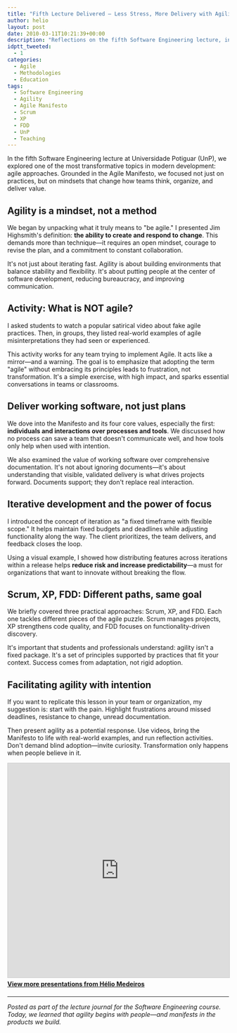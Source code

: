 ```yaml
---
title: "Fifth Lecture Delivered – Less Stress, More Delivery with Agility"
author: helio
layout: post
date: 2010-03-11T10:21:39+00:00
description: "Reflections on the fifth Software Engineering lecture, introducing agile methodologies, the Agile Manifesto, and mindset transformation in development."
idptt_tweeted:
  - 1
categories:
  - Agile
  - Methodologies
  - Education
tags:
  - Software Engineering
  - Agility
  - Agile Manifesto
  - Scrum
  - XP
  - FDD
  - UnP
  - Teaching
---
```


In the fifth Software Engineering lecture at Universidade Potiguar (UnP), we explored one of the most transformative topics in modern development: agile approaches. Grounded in the Agile Manifesto, we focused not just on practices, but on mindsets that change how teams think, organize, and deliver value.

## Agility is a mindset, not a method

We began by unpacking what it truly means to "be agile." I presented Jim Highsmith's definition: **the ability to create and respond to change**. This demands more than technique—it requires an open mindset, courage to revise the plan, and a commitment to constant collaboration.

It's not just about iterating fast. Agility is about building environments that balance stability and flexibility. It's about putting people at the center of software development, reducing bureaucracy, and improving communication.

## Activity: What is NOT agile?

I asked students to watch a popular satirical video about fake agile practices. Then, in groups, they listed real-world examples of agile misinterpretations they had seen or experienced.

This activity works for any team trying to implement Agile. It acts like a mirror—and a warning. The goal is to emphasize that adopting the term "agile" without embracing its principles leads to frustration, not transformation. It's a simple exercise, with high impact, and sparks essential conversations in teams or classrooms.

## Deliver working software, not just plans

We dove into the Manifesto and its four core values, especially the first: **individuals and interactions over processes and tools**. We discussed how no process can save a team that doesn't communicate well, and how tools only help when used with intention.

We also examined the value of working software over comprehensive documentation. It's not about ignoring documents—it's about understanding that visible, validated delivery is what drives projects forward. Documents support; they don't replace real interaction.

## Iterative development and the power of focus

I introduced the concept of iteration as "a fixed timeframe with flexible scope." It helps maintain fixed budgets and deadlines while adjusting functionality along the way. The client prioritizes, the team delivers, and feedback closes the loop.

Using a visual example, I showed how distributing features across iterations within a release helps **reduce risk and increase predictability**—a must for organizations that want to innovate without breaking the flow.

## Scrum, XP, FDD: Different paths, same goal

We briefly covered three practical approaches: Scrum, XP, and FDD. Each one tackles different pieces of the agile puzzle. Scrum manages projects, XP strengthens code quality, and FDD focuses on functionality-driven discovery.

It's important that students and professionals understand: agility isn't a fixed package. It's a set of principles supported by practices that fit your context. Success comes from adaptation, not rigid adoption.

## Facilitating agility with intention

If you want to replicate this lesson in your team or organization, my suggestion is: start with the pain. Highlight frustrations around missed deadlines, resistance to change, unread documentation.

Then present agility as a potential response. Use videos, bring the Manifesto to life with real-world examples, and run reflection activities. Don't demand blind adoption—invite curiosity. Transformation only happens when people believe in it.

<div style="margin-bottom: 20px;">
<iframe src="https://www.slideshare.net/slideshow/embed_code/key/ePHVpNd1rPPUEh" width="597" height="486" frameborder="0" marginwidth="0" marginheight="0" scrolling="no" style="border:1px solid #CCC; border-width:1px; margin-bottom:5px; max-width: 100%;" allowfullscreen></iframe>
<div style="margin-bottom:5px">
    <strong><a href="//www.slideshare.net/heliomedeiros" target="_blank">View more presentations from Hélio Medeiros</a></strong>
</div>
</div>

---

_Posted as part of the lecture journal for the Software Engineering course. Today, we learned that agility begins with people—and manifests in the products we build._
